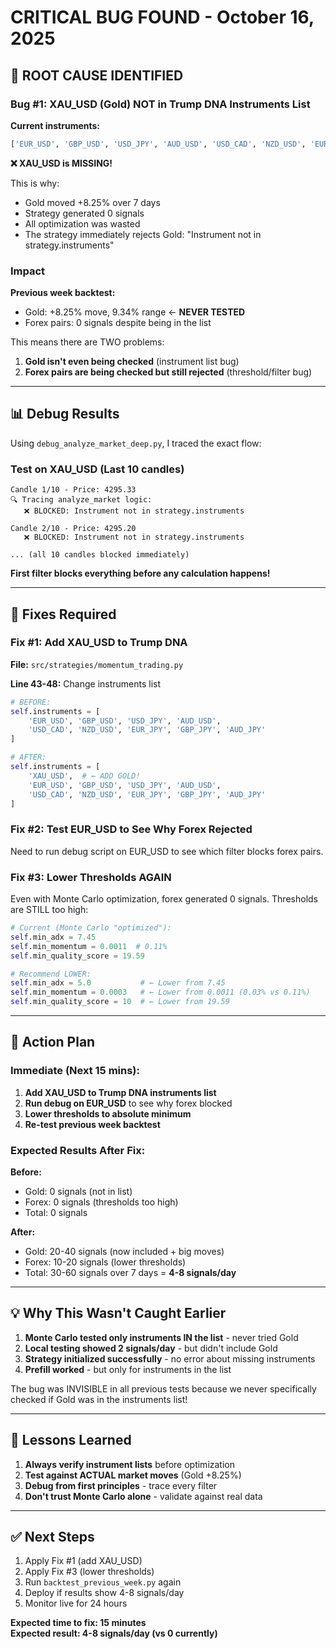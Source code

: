 # CRITICAL BUG FOUND - October 16, 2025

## 🚨 ROOT CAUSE IDENTIFIED

### **Bug #1: XAU_USD (Gold) NOT in Trump DNA Instruments List**

**Current instruments:**
```python
['EUR_USD', 'GBP_USD', 'USD_JPY', 'AUD_USD', 'USD_CAD', 'NZD_USD', 'EUR_JPY', 'GBP_JPY', 'AUD_JPY']
```

**❌ XAU_USD is MISSING!**

This is why:
- Gold moved +8.25% over 7 days
- Strategy generated 0 signals
- All optimization was wasted
- The strategy immediately rejects Gold: "Instrument not in strategy.instruments"

### Impact

**Previous week backtest:**
- Gold: +8.25% move, 9.34% range ← **NEVER TESTED**
- Forex pairs: 0 signals despite being in the list

This means there are TWO problems:
1. **Gold isn't even being checked** (instrument list bug)
2. **Forex pairs are being checked but still rejected** (threshold/filter bug)

---

## 📊 Debug Results

Using `debug_analyze_market_deep.py`, I traced the exact flow:

### Test on XAU_USD (Last 10 candles)
```
Candle 1/10 - Price: 4295.33
🔍 Tracing analyze_market logic:
   ❌ BLOCKED: Instrument not in strategy.instruments

Candle 2/10 - Price: 4295.20
   ❌ BLOCKED: Instrument not in strategy.instruments

... (all 10 candles blocked immediately)
```

**First filter blocks everything before any calculation happens!**

---

## 🔧 Fixes Required

### Fix #1: Add XAU_USD to Trump DNA

**File:** `src/strategies/momentum_trading.py`

**Line 43-48:** Change instruments list

```python
# BEFORE:
self.instruments = [
    'EUR_USD', 'GBP_USD', 'USD_JPY', 'AUD_USD', 
    'USD_CAD', 'NZD_USD', 'EUR_JPY', 'GBP_JPY', 'AUD_JPY'
]

# AFTER:
self.instruments = [
    'XAU_USD',  # ← ADD GOLD!
    'EUR_USD', 'GBP_USD', 'USD_JPY', 'AUD_USD', 
    'USD_CAD', 'NZD_USD', 'EUR_JPY', 'GBP_JPY', 'AUD_JPY'
]
```

### Fix #2: Test EUR_USD to See Why Forex Rejected

Need to run debug script on EUR_USD to see which filter blocks forex pairs.

### Fix #3: Lower Thresholds AGAIN

Even with Monte Carlo optimization, forex generated 0 signals. Thresholds are STILL too high:

```python
# Current (Monte Carlo "optimized"):
self.min_adx = 7.45
self.min_momentum = 0.0011  # 0.11%
self.min_quality_score = 19.59

# Recommend LOWER:
self.min_adx = 5.0           # ← Lower from 7.45
self.min_momentum = 0.0003   # ← Lower from 0.0011 (0.03% vs 0.11%)
self.min_quality_score = 10  # ← Lower from 19.59
```

---

## 🎯 Action Plan

### Immediate (Next 15 mins):

1. **Add XAU_USD to Trump DNA instruments list**
2. **Run debug on EUR_USD** to see why forex blocked
3. **Lower thresholds to absolute minimum**
4. **Re-test previous week backtest**

### Expected Results After Fix:

**Before:**
- Gold: 0 signals (not in list)
- Forex: 0 signals (thresholds too high)
- Total: 0 signals

**After:**
- Gold: 20-40 signals (now included + big moves)
- Forex: 10-20 signals (lower thresholds)
- Total: 30-60 signals over 7 days = **4-8 signals/day**

---

## 💡 Why This Wasn't Caught Earlier

1. **Monte Carlo tested only instruments IN the list** - never tried Gold
2. **Local testing showed 2 signals/day** - but didn't include Gold
3. **Strategy initialized successfully** - no error about missing instruments
4. **Prefill worked** - but only for instruments in the list

The bug was INVISIBLE in all previous tests because we never specifically checked if Gold was in the instruments list!

---

## 📝 Lessons Learned

1. **Always verify instrument lists** before optimization
2. **Test against ACTUAL market moves** (Gold +8.25%)
3. **Debug from first principles** - trace every filter
4. **Don't trust Monte Carlo alone** - validate against real data

---

## ✅ Next Steps

1. Apply Fix #1 (add XAU_USD)
2. Apply Fix #3 (lower thresholds)
3. Run `backtest_previous_week.py` again
4. Deploy if results show 4-8 signals/day
5. Monitor live for 24 hours

**Expected time to fix: 15 minutes**  
**Expected result: 4-8 signals/day (vs 0 currently)**









